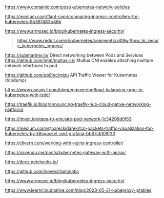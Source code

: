 https://www.containiq.com/post/kubernetes-network-policies

https://medium.com/flant-com/comparing-ingress-controllers-for-kubernetes-9b397483b46b

https://www.armosec.io/blog/kubernetes-ingress-security/
> https://www.reddit.com/r/kubernetes/comments/vi09wj/how_to_secure_kubernetes_ingress/

https://submariner.io/ Direct networking between Pods and Services
https://github.com/intel/multus-cni Multus CNI enables attaching multiple network interfaces to pod

https://github.com/up9inc/mizu API Traffic Viewer for Kubernetes (tcpdump)

https://www.useanvil.com/blog/engineering/load-balancing-grpc-in-kubernetes-with-istio/

https://traefik.io/blog/announcing-traefik-hub-cloud-native-networking-platform/

https://itnext.io/steps-to-emulate-pod-network-1c34209d0f53

https://medium.com/@bareckidarek/tcp-packets-traffic-visualization-for-kubernetes-by-k8spacket-and-grafana-bb87cb106f30

https://clivern.com/working-with-nginx-ingress-controller/

https://navendu.me/posts/kubernetes-gateway-with-apisix/

https://docs.netchecks.io/

https://github.com/inovex/illuminatio

https://www.armosec.io/blog/kubernetes-ingress-security/

https://www.learncloudnative.com/blog/2023-05-31-kubeproxy-iptables